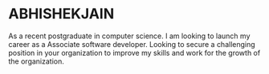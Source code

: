 # ABHISHEKJAIN
As a recent postgraduate in computer science. I am looking to launch my career as a Associate software  developer. Looking to secure a challenging position in your organization to improve my skills and work for  the growth of the organization.
